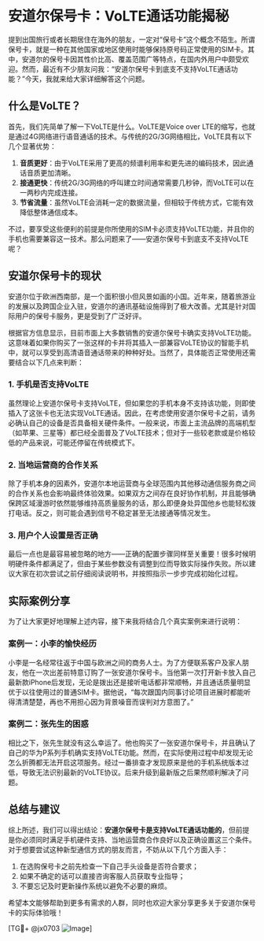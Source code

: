 # 安道尔保号卡：VoLTE通话功能揭秘

提到出国旅行或者长期居住在海外的朋友，一定对“保号卡”这个概念不陌生。所谓保号卡，就是一种在其他国家或地区使用时能够保持原号码正常使用的SIM卡。其中，安道尔的保号卡因其性价比高、覆盖范围广等特点，在国内外用户中颇受欢迎。然而，最近有不少朋友问我：“安道尔保号卡到底支不支持VoLTE通话功能？”今天，我就来给大家详细解答这个问题。

## 什么是VoLTE？

首先，我们先简单了解一下VoLTE是什么。VoLTE是Voice over LTE的缩写，也就是通过4G网络进行语音通话的技术。与传统的2G/3G网络相比，VoLTE具有以下几个显著优势：

1. **音质更好**：由于VoLTE采用了更高的频谱利用率和更先进的编码技术，因此通话音质更加清晰。
2. **接通更快**：传统2G/3G网络的呼叫建立时间通常需要几秒钟，而VoLTE可以在一两秒内完成连接。
3. **节省流量**：虽然VoLTE会消耗一定的数据流量，但相较于传统方式，它能有效降低整体通信成本。

不过，要享受这些便利的前提是你所使用的SIM卡必须支持VoLTE功能，并且你的手机也需要兼容这一技术。那么问题来了——安道尔保号卡到底支不支持VoLTE呢？

## 安道尔保号卡的现状

安道尔位于欧洲西南部，是一个面积很小但风景如画的小国。近年来，随着旅游业的发展以及跨国企业入驻，安道尔的通讯基础设施得到了极大改善。尤其是针对国际用户的保号卡服务，更是受到了广泛好评。

根据官方信息显示，目前市面上大多数销售的安道尔保号卡确实支持VoLTE功能。这意味着如果你购买了一张这样的卡并将其插入一部兼容VoLTE协议的智能手机中，就可以享受到高清语音通话带来的种种好处。当然了，具体能否正常使用还需要结合以下几点来判断：

### 1. 手机是否支持VoLTE
虽然理论上安道尔保号卡支持VoLTE，但如果您的手机本身不支持该功能，则即使插入了这张卡也无法实现VoLTE通话。因此，在考虑使用安道尔保号卡之前，请务必确认自己的设备是否具备相关硬件条件。一般来说，市面上主流品牌的高端机型（如苹果、三星等）都已经全面普及了VoLTE技术；但对于一些较老款或是价格较低的产品来说，可能还停留在传统模式下。

### 2. 当地运营商的合作关系
除了手机本身的因素外，安道尔本地运营商与全球范围内其他移动通信服务商之间的合作关系也会影响最终体验效果。如果双方之间存在良好协作机制，并且能够确保跨区域漫游时依然能够维持高质量服务的话，那么即便身处异国他乡也能轻松拨打电话。反之，则可能会遇到信号不稳定甚至无法接通等情况发生。

### 3. 用户个人设置是否正确
最后一点也是最容易被忽略的地方——正确的配置步骤同样至关重要！很多时候明明硬件条件都满足了，但由于某些参数没有调整到位而导致实际操作失败。所以建议大家在初次尝试之前仔细阅读说明书，并按照指示一步步完成初始化过程。

## 实际案例分享

为了让大家更好地理解上述内容，接下来我将结合几个真实案例来进行说明：

### 案例一：小李的愉快经历
小李是一名经常往返于中国与欧洲之间的商务人士。为了方便联系客户及家人朋友，他在一次出差前特意订购了一张安道尔保号卡。当他第一次打开新卡放入自己最新款iPhone后发现，无论是拨出还是接听电话都非常顺畅，并且通话质量明显优于以往使用过的普通SIM卡。据他说，“每次跟国内同事讨论项目进展时都能听得清清楚楚，再也不用担心因为背景噪音而误判对方意图了。”

### 案例二：张先生的困惑
相比之下，张先生就没有这么幸运了。他也购买了一张安道尔保号卡，并且确认了自己的华为P系列手机确实支持VoLTE功能。然而，在实际使用过程中却发现无论怎么折腾都无法开启这项服务。经过一番排查才发现原来是他的手机系统版本过低，导致无法识别最新的VoLTE协议。后来升级到最新版之后果然顺利解决了问题。

## 总结与建议

综上所述，我们可以得出结论：**安道尔保号卡是支持VoLTE通话功能的**，但前提是你必须同时满足手机硬件支持、当地运营商合作良好以及正确设置这三个条件。对于想要尝试这种新型通信方式的朋友而言，不妨从以下几个方面入手：

1. 在选购保号卡之前先检查一下自己手头设备是否符合要求；
2. 如果不确定的话可以直接咨询客服人员获取专业指导；
3. 不要忘记及时更新操作系统以避免不必要的麻烦。

希望本文能够帮助到更多有需求的人群，同时也欢迎大家分享更多关于安道尔保号卡的实际体验哦！

[TG💪+ @jx0703 ![Image](https://github.com/user-attachments/assets/dbca1d08-cadb-493c-b0ec-ad6f7a83f270)]